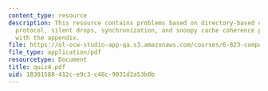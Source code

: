 ```yaml
---
content_type: resource
description: This resource contains problems based on directory-based cache coherence
  protocol, silent drops, synchronization, and snoopy cache coherence protocol along
  with the appendix.
file: https://ol-ocw-studio-app-qa.s3.amazonaws.com/courses/6-823-computer-system-architecture-fall-2005/18301588412ce9c3c48c9031d2a53b0b_quiz4.pdf
file_type: application/pdf
resourcetype: Document
title: quiz4.pdf
uid: 18301588-412c-e9c3-c48c-9031d2a53b0b
---
```

